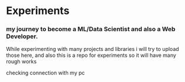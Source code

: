 # Experiments
### my journey to become a ML/Data Scientist and also a Web Developer.   

  
    
      
While experimenting with many projects and libraries i will try to upload those here, and also this is a repo for experiments so it will have many rough works     

checking connection with my pc
